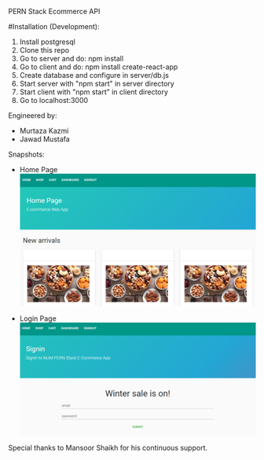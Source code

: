 PERN Stack Ecommerce API

#Installation (Development):
1. Install postgresql
2. Clone this repo
3. Go to server and do: npm install
4. Go to client and do: npm install create-react-app
5. Create database and configure in server/db.js
6. Start server with "npm start" in server directory
7. Start client with "npm start" in client directory
8. Go to localhost:3000

Engineered by:
- Murtaza Kazmi
- Jawad Mustafa

Snapshots:

- Home Page
![home_page](https://github.com/Murtaza-Kazmi/Ecommerce-PERN-Stack/blob/master/Current_Home_Page.PNG)

- Login Page
![login_page](https://github.com/Murtaza-Kazmi/Ecommerce-PERN-Stack/blob/master/Current_Login_Page.PNG)


Special thanks to Mansoor Shaikh for his continuous support.

